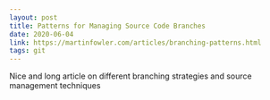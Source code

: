 ```yaml
---
layout: post
title: Patterns for Managing Source Code Branches
date: 2020-06-04
link: https://martinfowler.com/articles/branching-patterns.html
tags: git
---
```


Nice and long article on different branching strategies and source management techniques

